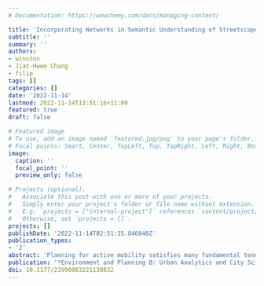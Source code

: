 ```yaml
---
# Documentation: https://wowchemy.com/docs/managing-content/

title: 'Incorporating Networks in Semantic Understanding of Streetscapes: Contextualising Active Mobility Decisions'
subtitle: ''
summary: ''
authors:
- winston
- Jiat-Hwee Chang
- filip
tags: []
categories: []
date: '2022-11-14'
lastmod: 2022-11-14T13:51:16+11:00
featured: true
draft: false

# Featured image
# To use, add an image named `featured.jpg/png` to your page's folder.
# Focal points: Smart, Center, TopLeft, Top, TopRight, Left, Right, BottomLeft, Bottom, BottomRight.
image:
  caption: ''
  focal_point: ''
  preview_only: false

# Projects (optional).
#   Associate this post with one or more of your projects.
#   Simply enter your project's folder or file name without extension.
#   E.g. `projects = ["internal-project"]` references `content/project/deep-learning/index.md`.
#   Otherwise, set `projects = []`.
projects: []
publishDate: '2022-11-14T02:51:15.846040Z'
publication_types:
- '2'
abstract: 'Planning for active mobility satisfies many fundamental tenets of good urban design and planning. However, planning for active mobility is a complex endeavour due to numerous local, place-based factors that influence active mobility decisions. Recent advancements in urban data research have demonstrated the effectiveness of deep learning methods in evaluating active mobility potential for urban environments. At present, the incorporation of semantic information from deep learning models and street view imagery into spatio-temporal contexts remains a challenge. In particular, knowledge extraction from deep learning models remains an open question for urban planning and decision-making. Towards this issue, we propose a functional deep learning and network science workflow that employs open data from OpenStreetMap and Mapillary to assess factors affecting active mobility decisions and route planning. We demonstrate the generalisability of our analytical workflow through two case studies focusing on urban greenery in Nerima city (Japan) and urban visual complexity in Pasir Ris town (Singapore). Our results reveal clear patterns of heterogeneity in urban streetscapes and identify unevenness in street infrastructure provision based on destination types. Using this information, we propose specific areas for design intervention to improve active mobility planning. Our workflow is applicable for a diverse range of use cases making it relevant to a wide range of stakeholders, not limited to, urban researchers, policy makers and urban planners.'
publication: '*Environment and Planning B: Urban Analytics and City Science*'
doi: 10.1177/23998083221138832
---
```

